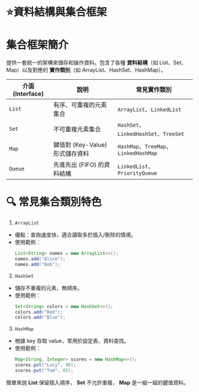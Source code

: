 # ⭐資料結構與集合框架

# 集合框架簡介

提供一套統一的架構來儲存和操作資料。包含了各種 **資料結構**（如 List、Set、Map）以及對應的 **實作類別**（如 ArrayList、HashSet、HashMap）。

| 介面 (Interface) | 說明 | 常見實作類別 |
|------------------|------|---------------|
| `List`           | 有序、可重複的元素集合 | `ArrayList`、`LinkedList` |
| `Set`            | 不可重複元素集合 | `HashSet`、`LinkedHashSet`、`TreeSet` |
| `Map`            | 鍵值對 (Key-Value) 形式儲存資料 | `HashMap`、`TreeMap`、`LinkedHashMap` |
| `Queue`          | 先進先出 (FIFO) 的資料結構 | `LinkedList`、`PriorityQueue` |

# 🔍 常見集合類別特色

1. `ArrayList`
- 優點：查詢速度快，適合讀取多於插入/刪除的情境。
- 使用範例：
  ```java
  List<String> names = new ArrayList<>();
  names.add("Alice");
  names.add("Bob");

2. `HashSet`
- 儲存不重複的元素，無順序。
- 使用範例：
  ```java
  Set<String> colors = new HashSet<>();
  colors.add("Red");
  colors.add("Blue");


3. `HashMap`
- 根據 key 存取 value，常用於設定表、資料查找。
- 使用範例：
  ```java
  Map<String, Integer> scores = new HashMap<>();
  scores.put("Lucy", 90);
  scores.put("Tom", 85);

簡單來說 **List** 保留插入順序， **Set** 不允許重複， **Map** 是一組一組的鍵值資料。

